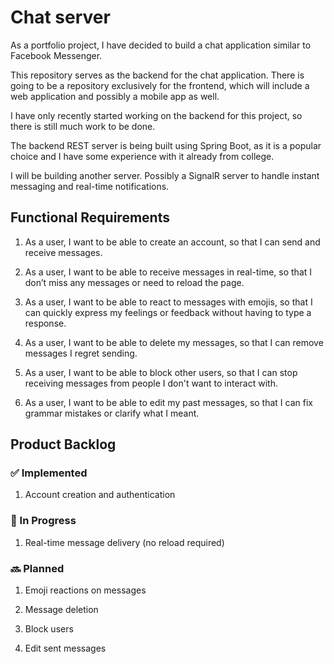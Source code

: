 # Chat server

As a portfolio project, I have decided to build a chat application similar to Facebook Messenger.

This repository serves as the backend for the chat application.
There is going to be a repository exclusively for the frontend, which will include a web application and possibly a mobile app as well.

I have only recently started working on the backend for this project, so there is still much work to be done.

The backend REST server is being built using Spring Boot, as it is a popular choice and I have some experience with it already from college.

I will be building another server. Possibly a SignalR server to handle instant messaging and real-time notifications.

## Functional Requirements

1. As a user, I want to be able to create an account, so that I can send and receive messages.

2. As a user, I want to be able to receive messages in real-time, so that I don’t miss any messages or need to reload the page.

3. As a user, I want to be able to react to messages with emojis, so that I can quickly express my feelings or feedback without having to type a response.

4. As a user, I want to be able to delete my messages, so that I can remove messages I regret sending.

5. As a user, I want to be able to block other users, so that I can stop receiving messages from people I don't want to interact with.

6. As a user, I want to be able to edit my past messages, so that I can fix grammar mistakes or clarify what I meant.

## Product Backlog

### ✅ Implemented

1. Account creation and authentication

### 🚧 In Progress

1. Real-time message delivery (no reload required)

### 🔜 Planned

1. Emoji reactions on messages

2. Message deletion

3. Block users

4. Edit sent messages
